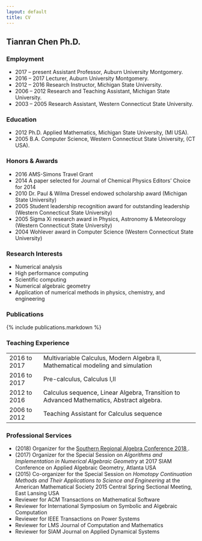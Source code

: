```yaml
---
layout: default
title: CV
---
```


## Tianran Chen Ph.D.

### Employment

- 2017 – present Assistant Professor, Auburn University Montgomery.
- 2016 – 2017 Lecturer, Auburn University Montgomery.
- 2012 – 2016 Research Instructor, Michigan State University.
- 2006 – 2012 Research and Teaching Assistant, Michigan State University.
- 2003 – 2005 Research Assistant, Western Connecticut State University.

### Education

- 2012 Ph.D. Applied Mathematics, Michigan State University, (MI USA).
- 2005 B.A. Computer Science, Western Connecticut State University, (CT USA).

### Honors & Awards

- 2016 AMS-Simons Travel Grant
- 2014 A paper selected for Journal of Chemical Physics Editors’ Choice for 2014
- 2010 Dr. Paul & Wilma Dressel endowed scholarship award
  (Michigan State University)
- 2005 Student leadership recognition award for outstanding leadership
  (Western Connecticut State University)
- 2005 Sigma Xi research award in Physics, Astronomy & Meteorology
  (Western Connecticut State University)
- 2004 Wohlever award in Computer Science
  (Western Connecticut State University)

### Research Interests

- Numerical analysis
- High performance computing
- Scientific computing
- Numerical algebraic geometry
- Application of numerical methods in physics, chemistry, and engineering

### Publications

{% include publications.markdown %}

### Teaching Experience

|              |                                              |
|--------------|----------------------------------------------|
| 2016 to 2017 | Multivariable Calculus, Modern Algebra II, Mathematical modeling and simulation |
| 2016 to 2017 | Pre-calculus, Calculus I,II |
| 2012 to 2016 | Calculus sequence, Linear Algebra, Transition to Advanced Mathematics, Abstract algebra. |
| 2006 to 2012 | Teaching Assistant for Calculus sequence |

### Professional Services
- (2018) Organizer for the
  [Southern Regional Algebra Conference 2018 ](http://www.srac2018.org/).
- (2017) Organizer for the Special Session on
  _Algorithms and Implementation in Numerical Algebraic Geometry_
  at 2017 SIAM Conference on Applied Algebraic Geometry, Atlanta USA
- (2015) Co-organizer for the Special Session on
  _Homotopy Continuation Methods and Their Applications to Science and Engineering_
  at the American Mathematical Society 2015 Central Spring Sectional Meeting,
  East Lansing USA
- Reviewer for ACM Transactions on Mathematical Software
- Reviewer for International Symposium on Symbolic and Algebraic Computation
- Reviewer for IEEE Transactions on Power Systems
- Reviewer for LMS Journal of Computation and Mathematics
- Reviewer for SIAM Journal on Applied Dynamical Systems
